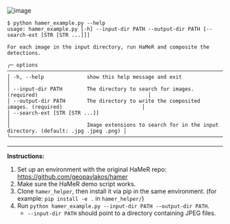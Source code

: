 ![image](https://github.com/user-attachments/assets/403f200d-60fd-4bd9-a7d3-d51cdcd35c87)

```
$ python hamer_example.py --help
usage: hamer_example.py [-h] --input-dir PATH --output-dir PATH [--search-ext [STR [STR ...]]]

For each image in the input directory, run HaMeR and composite the detections.

╭─ options ─────────────────────────────────────────────────────────────────────────────────────────────────╮
│ -h, --help              show this help message and exit                                                   │
│ --input-dir PATH        The directory to search for images. (required)                                    │
│ --output-dir PATH       The directory to write the composited images. (required)                          │
│ --search-ext [STR [STR ...]]                                                                              │
│                         Image extensions to search for in the input directory. (default: .jpg .jpeg .png) │
╰───────────────────────────────────────────────────────────────────────────────────────────────────────────╯
```

---

**Instructions:**

1. Set up an environment with the original HaMeR repo: https://github.com/geopavlakos/hamer
2. Make sure the HaMeR demo script works.
3. Clone `hamer_helper`, then install it via pip in the same environment. (for example: `pip install -e .` in `hamer_helper/`)
4. Run `python hamer_example.py --input-dir PATH --output-dir PATH`.
    - `--input-dir PATH` should point to a directory containing JPEG files.

